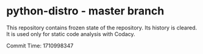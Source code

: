 # python-distro - master branch

This repository contains frozen state of the repository.
Its history is cleared. It is used only for static code
analysis with Codacy.

Commit Time: 1710998347